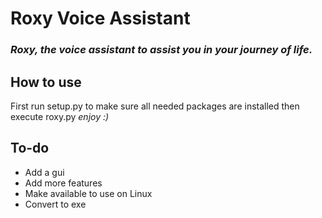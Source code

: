 # Roxy Voice Assistant
### *Roxy, the voice assistant to assist you in your journey of life.*

## How to use
First run setup.py to make sure all needed packages are installed then execute roxy.py
*enjoy :)*

## To-do
* Add a gui
* Add more features
* Make available to use on Linux
* Convert to exe
